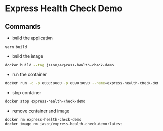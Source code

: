 # Express Health Check Demo

## Commands

- build the application

```bash
yarn build

```

- build the image

```bash
docker build --tag jason/express-health-check-demo .

```

- run the container

```bash
docker run -d -p 8080:8080 -p 8090:8090 --name=express-health-check-demo jason/express-health-check-demo

```

- stop container

```bash
docker stop express-health-check-demo

```

- remove container and image

```bash
docker rm express-health-check-demo
docker image rm jason/express-health-check-demo:latest

```
